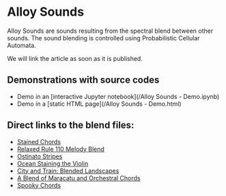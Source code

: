 # Alloy Sounds

Alloy Sounds are sounds resulting from the spectral blend between other sounds. The sound blending is controlled using Probabilistic Cellular Automata.

We will link the article as soon as it is published.

## Demonstrations with source codes

* Demo in an [interactive Jupyter notebook](/Alloy Sounds - Demo.ipynb)
* Demo in a [static HTML page](/Alloy Sounds - Demo.html)

## Direct links to the blend files:

* [Stained Chords](/01_stained_chords.wav)
* [Relaxed Rule 110 Melody Blend](/02_rr110_melody_blend.wav)
* [Ostinato Stripes](/03_ostinato_stripes.wav)
* [Ocean Staining the Violin](/04_ocean_staining_the_violin.wav)
* [City and Train: Blended Landscapes](/05_blended_landscape.wav)
* [A Blend of Maracatu and Orchestral Chords](/06_blend_maracatu_orchestral.wav)
* [Spooky Chords](/07_spooky_chords.wav)
